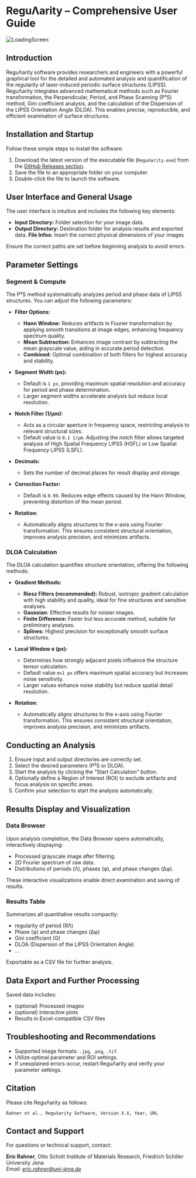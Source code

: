 # ReguΛarity – Comprehensive User Guide
![LoadingScreen](https://github.com/user-attachments/assets/3015dcb9-6bd4-42f2-9537-d34be70a5c8a)


## Introduction

ReguΛarity software provides researchers and engineers with a powerful graphical tool for the detailed and automated analysis and quantification of the regularity of laser-induced periodic surface structures (LIPSS). ReguΛarity integrates advanced mathematical methods such as Fourier transformation, the Perpendicular, Period, and Phase Scanning (P³S) method, Gini coefficient analysis, and the calculation of the Dispersion of the LIPSS Orientation Angle (DLOA). This enables precise, reproducible, and efficient examination of surface structures.

## Installation and Startup

Follow these simple steps to install the software:

1. Download the latest version of the executable file (`ReguΛarity.exe`) from the [GitHub Releases section](#).
2. Save the file to an appropriate folder on your computer.
3. Double-click the file to launch the software.

## User Interface and General Usage

The user interface is intuitive and includes the following key elements:

- **Input Directory:** Folder selection for your image data.
- **Output Directory:** Destination folder for analysis results and exported data.
  **File Infos:** Insert the correct physical dimensions of your images

Ensure the correct paths are set before beginning analysis to avoid errors.

## Parameter Settings

### Segment & Compute

The P³S method systematically analyzes period and phase data of LIPSS structures. You can adjust the following parameters:

- **Filter Options:**
  - **Hann Window:** Reduces artifacts in Fourier transformation by applying smooth transitions at image edges, enhancing frequency spectrum quality.
  - **Mean Subtraction:** Enhances image contrast by subtracting the mean grayscale value, aiding in accurate period detection.
  - **Combined:** Optimal combination of both filters for highest accuracy and stability.

- **Segment Width (px):**
  - Default is `1 px`, providing maximum spatial resolution and accuracy for period and phase determination.
  - Larger segment widths accelerate analysis but reduce local resolution.

- **Notch Filter (1/µm):**
  - Acts as a circular aperture in frequency space, restricting analysis to relevant structural sizes.
  - Default value is `0.1 1/µm`. Adjusting the notch filter allows targeted analysis of High Spatial Frequency LIPSS (HSFL) or Low Spatial Frequency LIPSS (LSFL).

- **Decimals:**
  - Sets the number of decimal places for result display and storage. 
- **Correction Factor:**
  - Default is `0.99`. Reduces edge effects caused by the Hann Window, preventing distortion of the mean period.

- **Rotation:**
  - Automatically aligns structures to the x-axis using Fourier transformation. This ensures consistent structural orientation, improves analysis precision, and minimizes artifacts.

### DLOA Calculation

The DLOA calculation quantifies structure orientation, offering the following methods:

- **Gradient Methods:**
  - **Riesz Filters (recommended):** Robust, isotropic gradient calculation with high stability and quality, ideal for fine structures and sensitive analyses.
  - **Gaussian:** Effective results for noisier images.
  - **Finite Difference:** Faster but less accurate method, suitable for preliminary analyses.
  - **Splines:** Highest precision for exceptionally smooth surface structures.

- **Local Window σ (px):**
  - Determines how strongly adjacent pixels influence the structure tensor calculation.
  - Default value `σ=1 px` offers maximum spatial accuracy but increases noise sensitivity.
  - Larger values enhance noise stability but reduce spatial detail resolution.

- **Rotation:**
  - Automatically aligns structures to the x-axis using Fourier transformation. This ensures consistent structural orientation, improves analysis precision, and minimizes artifacts.

## Conducting an Analysis

1. Ensure input and output directories are correctly set.
2. Select the desired parameters (P³S or DLOA).
3. Start the analysis by clicking the "Start Calculation" button.
4. Optionally define a Region of Interest (ROI) to exclude artifacts and focus analysis on specific areas.
5. Confirm your selection to start the analysis automatically.

## Results Display and Visualization

### Data Browser

Upon analysis completion, the Data Browser opens automatically, interactively displaying:
- Processed grayscale image after filtering.
- 2D Fourier spectrum of raw data.
- Distributions of periods (Λ), phases (φ), and phase changes (Δφ).

These interactive visualizations enable direct examination and saving of results.

### Results Table

Summarizes all quantitative results compactly:
- regularity of period (RΛ)
- Phase (φ) and phase changes (Δφ)
- Gini coefficient (G)
- DLOA (Dispersion of the LIPSS Orientation Angle)
- ...

Exportable as a CSV file for further analysis.


## Data Export and Further Processing

Saved data includes:
- (optional) Processed images
- (optional) Interactive plots
- Results in Excel-compatible CSV files

## Troubleshooting and Recommendations

- Supported image formats: `.jpg`, `.png`, `.tif`.
- Utilize optimal parameter and ROI settings.
- If unexplained errors occur, restart ReguΛarity and verify your parameter settings.

## Citation

Please cite ReguΛarity as follows:

```
Rahner et al., ReguΛarity Software, Version X.X, Year, URL
```

## Contact and Support

For questions or technical support, contact:

**Eric Rahner**, Otto Schott Institute of Materials Research, Friedrich Schiller University Jena  
*Email: eric.rahner@uni-jena.de*
